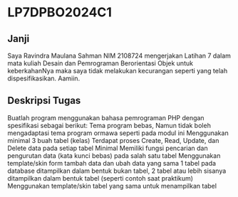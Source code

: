 # LP7DPBO2024C1

## Janji
Saya Ravindra Maulana Sahman NIM 2108724 mengerjakan Latihan 7 dalam mata kuliah Desain dan Pemrograman Berorientasi Objek untuk keberkahanNya maka saya tidak melakukan kecurangan seperti yang telah dispesifikasikan. Aamiin.

## Deskripsi Tugas
Buatlah program menggunakan bahasa pemrograman PHP dengan spesifikasi sebagai berikut:
Tema program bebas, Namun tidak boleh mengadaptasi tema program ormawa seperti pada modul ini
Menggunakan minimal 3 buah tabel (kelas)
Terdapat proses Create, Read, Update, dan Delete data pada setiap tabel
Minimal Memiliki fungsi pencarian dan pengurutan data (kata kunci bebas) pada salah satu tabel
Menggunakan template/skin form tambah data dan ubah data yang sama
1 tabel pada database ditampilkan dalam bentuk bukan tabel, 2 tabel atau lebih sisanya ditampilkan dalam bentuk tabel (seperti contoh saat praktikum)
Menggunakan template/skin tabel yang sama untuk menampilkan tabel
